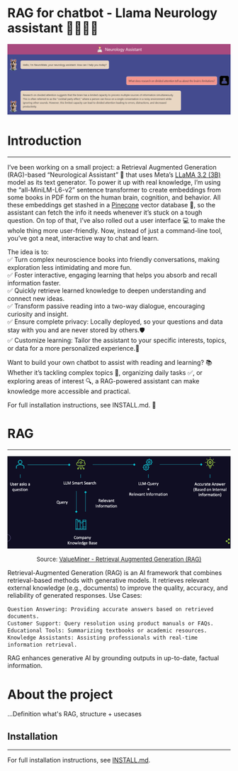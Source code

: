 # RAG for chatbot - Llama Neurology assistant 🧠💬➕🏥

<div align="center">
    <img src="./static/images/top.PNG" alt="RAG Architecture" />
</div>

# Introduction
---

I’ve been working on a small project: a Retrieval Augmented Generation (RAG)-based “Neurological Assistant” 🧠 that uses Meta’s [LLaMA 3.2 (3B)](https://ai.meta.com/blog/llama-3-2-connect-2024-vision-edge-mobile-devices/) model as its text generator. To power it up with real knowledge, I’m using the “all-MiniLM-L6-v2” sentence transformer to create embeddings from some books in PDF form on the human brain, cognition, and behavior. All these embeddings get stashed in a [Pinecone](https://www.pinecone.io/) vector database 🌲, so the assistant can fetch the info it needs whenever it’s stuck on a tough question. On top of that, I’ve also rolled out a user interface 💻 to make the whole thing more user-friendly. Now, instead of just a command-line tool, you’ve got a neat, interactive way to chat and learn.

The idea is to:  
    ✅ Turn complex neuroscience books into friendly conversations, making exploration less intimidating and more fun.  
    ✅ Foster interactive, engaging learning that helps you absorb and recall information faster.  
    ✅ Quickly retrieve learned knowledge to deepen understanding and connect new ideas.  
    ✅ Transform passive reading into a two-way dialogue, encouraging curiosity and insight.  
    ✅ Ensure complete privacy: Locally deployed, so your questions and data stay with you and are never stored by others.🛡️  
    ✅ Customize learning: Tailor the assistant to your specific interests, topics, or data for a more personalized experience.🎯  

Want to build your own chatbot to assist with reading and learning? 📚
Whether it’s tackling complex topics 🧠, organizing daily tasks ✅, or exploring areas of interest 🔍, a RAG-powered assistant can make knowledge more accessible and practical.

For full installation instructions, see INSTALL.md. 🚀

# RAG
---

<div align="center">
    <img src="./static/images/RAG.PNG" alt="RAG Architecture" title="RAG Architecture Diagram" />
    <p style="font-size: small;">Source: <a href="https://valueminer.eu/de/retrieval-augmented-generation-rag" target="_blank">ValueMiner - Retrieval Augmented Generation (RAG)</a></p>
</div>

Retrieval-Augmented Generation (RAG) is an AI framework that combines retrieval-based methods with generative models. It retrieves relevant external knowledge (e.g., documents) to improve the quality, accuracy, and reliability of generated responses.
Use Cases:  

    Question Answering: Providing accurate answers based on retrieved documents.  
    Customer Support: Query resolution using product manuals or FAQs.  
    Educational Tools: Summarizing textbooks or academic resources.  
    Knowledge Assistants: Assisting professionals with real-time information retrieval.  

RAG enhances generative AI by grounding outputs in up-to-date, factual information.

# About the project

...Definition what's RAG, structure + usecases


## Installation
---

For full installation instructions, see [INSTALL.md](INSTALL.md).


